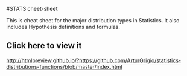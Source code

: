 #STATS cheet-sheet

This is cheat sheet for the major distribution types in Statistics. It also includes Hypothesis definitions and formulas.

## Click here to view it
http://htmlpreview.github.io/?https://github.com/ArturGrigio/statistics-distributions-functions/blob/master/index.html